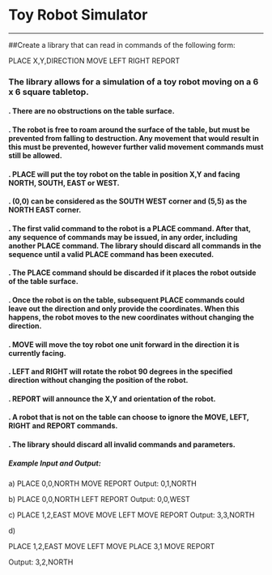 # Toy Robot Simulator
--------------------
##Create a library that can read in commands of the following form:

PLACE X,Y,DIRECTION
MOVE
LEFT
RIGHT
REPORT

### The library allows for a simulation of a toy robot moving on a 6 x 6 square tabletop.

####  . There are no obstructions on the table surface.
####  . The robot is free to roam around the surface of the table, but must be prevented from falling to destruction. Any movement that would result in this must be prevented, however further valid movement commands must still be allowed.
####  . PLACE will put the toy robot on the table in position X,Y and facing NORTH, SOUTH, EAST or WEST.
####  . (0,0) can be considered as the SOUTH WEST corner and (5,5) as the NORTH EAST corner.
####  . The first valid command to the robot is a PLACE command. After that, any sequence of commands may be issued, in any order, including another PLACE command. The library should discard all commands in the sequence until a valid PLACE command has been executed.
####  . The PLACE command should be discarded if it places the robot outside of the table surface.
####  . Once the robot is on the table, subsequent PLACE commands could leave out the direction and only provide the coordinates. When this happens, the robot moves to the new coordinates without changing the direction.
####  . MOVE will move the toy robot one unit forward in the direction it is currently facing.
####  . LEFT and RIGHT will rotate the robot 90 degrees in the specified direction without changing the position of the robot.
####  . REPORT will announce the X,Y and orientation of the robot.
####  . A robot that is not on the table can choose to ignore the MOVE, LEFT, RIGHT and REPORT commands.
####  . The library should discard all invalid commands and parameters.

##### Example Input and Output:

a)
PLACE 0,0,NORTH
MOVE
REPORT
Output: 0,1,NORTH


b)
PLACE 0,0,NORTH
LEFT
REPORT
Output: 0,0,WEST

c)
PLACE 1,2,EAST
MOVE
MOVE
LEFT
MOVE
REPORT
Output: 3,3,NORTH

d)

PLACE 1,2,EAST
MOVE
LEFT
MOVE
PLACE 3,1
MOVE
REPORT

Output: 3,2,NORTH
